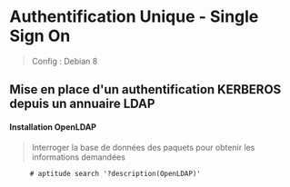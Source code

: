 # Authentification Unique - Single Sign On

> Config : Debian 8

## Mise en place d'un authentification KERBEROS depuis un annuaire LDAP


#### Installation OpenLDAP

> Interroger la base de données des paquets pour obtenir les informations demandées
         
         # aptitude search '?description(OpenLDAP)'
         

[logo]: http://nsa38.casimages.com/img/2017/03/06/170306030131739250.png "Logo Title Text 2"